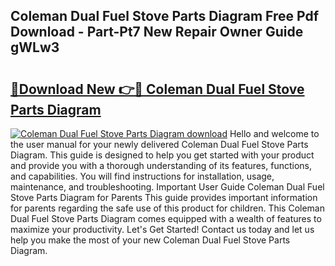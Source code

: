 ## Coleman Dual Fuel Stove Parts Diagram Free Pdf Download - Part-Pt7 New Repair Owner Guide gWLw3

# <h2><a href="http://dfse70.blite.top/?on=Coleman+Dual+Fuel+Stove+Parts+Diagram">🔗Download New 👉🔴 Coleman Dual Fuel Stove Parts Diagram</a></h2>

[![Coleman Dual Fuel Stove Parts Diagram download](https://i.imgur.com/lujVjoI.png)](http://dfse70.blite.top/?on=Coleman+Dual+Fuel+Stove+Parts+Diagram)
Hello and welcome to the user manual for your newly delivered Coleman Dual Fuel Stove Parts Diagram. This guide is designed to help you get started with your product and provide you with a thorough understanding of its features, functions, and capabilities. You will find instructions for installation, usage, maintenance, and troubleshooting. Important User Guide Coleman Dual Fuel Stove Parts Diagram for Parents This guide provides important information for parents regarding the safe use of this product for children. This Coleman Dual Fuel Stove Parts Diagram comes equipped with a wealth of features to maximize your productivity. Let's Get Started! Contact us today and let us help you make the most of your new Coleman Dual Fuel Stove Parts Diagram.
